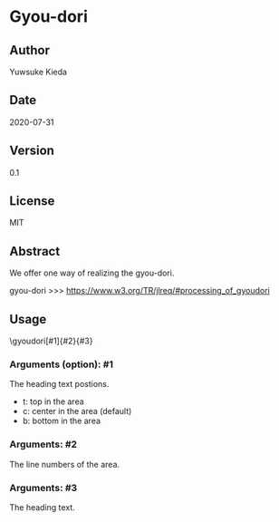 # Gyou-dori

## Author

Yuwsuke Kieda

## Date

2020-07-31

## Version

0.1

## License

MIT

## Abstract

We offer one way of realizing the gyou-dori.

gyou-dori >>> https://www.w3.org/TR/jlreq/#processing_of_gyoudori

## Usage

\gyoudori[#1]{#2}{#3}

### Arguments (option): #1

The heading text postions.

- t: top in the area
- c: center in the area (default)
- b: bottom in the area

### Arguments: #2

The line numbers of the area.

### Arguments: #3

The heading text.
